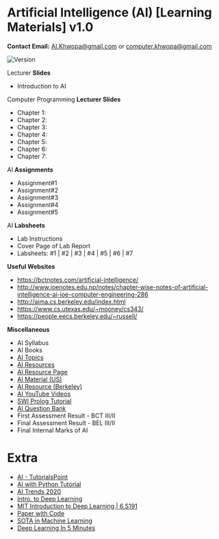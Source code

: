 # Artificial Intelligence (AI) [Learning Materials] v1.0

**Contact Email:** AI.Khwopa@gmail.com or computer.khwopa@gmail.com

 ![Version](https://img.shields.io/badge/version-1.0-blue.svg)

Lecturer **Slides**
- Introduction to AI

Computer Programming **Lecturer Slides**
- Chapter 1: 
- Chapter 2: 
- Chapter 3: 
- Chapter 4: 
- Chapter 5: 
- Chapter 6: 
- Chapter 7: 


AI **Assignments**
- Assignment#1
- Assignment#2
- Assignment#3
- Assignment#4
- Assignment#5

AI **Labsheets**
- Lab Instructions
- Cover Page of Lab Report
- Labsheets: #1 | #2 | #3 | #4 | #5 | #6 | #7

**Useful Websites**
- https://bctnotes.com/artificial-intelligence/
- http://www.ioenotes.edu.np/notes/chapter-wise-notes-of-artificial-intelligence-ai-ioe-computer-engineering-286
- http://aima.cs.berkeley.edu/index.html
- https://www.cs.utexas.edu/~mooney/cs343/
- https://people.eecs.berkeley.edu/~russell/

**Miscellaneous**
- AI Syllabus
- AI Books
- [AI Topics](https://aitopics.org/search)
- [AI Resources](http://airesources.org/)
- [AI Resource Page](https://bctnotes.com/artificial-intelligence/)
- [AI Material (US)](https://www.cs.utexas.edu/~mooney/cs343/)
- [AI Resource (Berkeley)](http://aima.cs.berkeley.edu/)
- [AI YouTube Videos](https://www.youtube.com/playlist?list=PL9zFgBale5fug7z_YlD9M0x8gdZ7ziXen)
- [SWI Prolog Tutorial](https://www.youtube.com/watch?v=4vv3EOjtpHo&list=PLEJXowNB4kPy3_qhGksOO8ch_Di7T8_9E)
- [AI Question Bank](https://drive.google.com/drive/folders/1toajMBDZ2Oap663ZuJxVKWqDSYgfCL-9?usp=sharing)
- First Assessment Result - BCT III/II
- Final Assessment Result - BEL III/II
- Final Internal Marks of AI

# Extra
- [AI - TutorialsPoint](https://www.tutorialspoint.com/artificial_intelligence/index.htm)
- [AI with Python Tutorial](https://www.tutorialspoint.com/artificial_intelligence_with_python/index.htm)
- [AI Trends 2020](https://www.youtube.com/watch?v=9RmaCNz1ngE)
- [Intro. to Deep Learning](http://introtodeeplearning.com/)
- [MIT Introduction to Deep Learning | 6.S191](https://www.youtube.com/watch?v=njKP3FqW3Sk&list=PLtBw6njQRU-rwp5__7C0oIVt26ZgjG9NI)
- [Paper with Code](https://paperswithcode.com/)
- [SOTA in Machine Learning](https://paperswithcode.com/sota)
 - [Deep Learning In 5 Minutes](https://www.youtube.com/watch?v=6M5VXKLf4D4)
